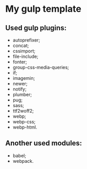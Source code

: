 # My gulp template

## Used gulp plugins:
 - autoprefixer;
 - concat;
 - cssimport;
 - file-include;
 - fonter;
 - group-css-media-queries;
 - if;
 - imagemin;
 - newer;
 - notify;
 - plumber;
 - pug;
 - sass;
 - ttf2woff2;
 - webp;
 - webp-css;
 - webp-html.

## Another used modules:
 - babel;
 - webpack.
